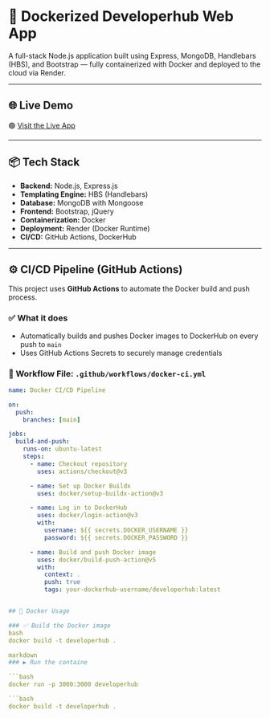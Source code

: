 # 🚀 Dockerized Developerhub Web App

A full-stack Node.js application built using Express, MongoDB, Handlebars (HBS), and Bootstrap — fully containerized with Docker and deployed to the cloud via Render.

---

## 🌐 Live Demo

🟢 [Visit the Live App](https://dockerized-webapp-bgic.onrender.com)

---

## 📦 Tech Stack

- **Backend:** Node.js, Express.js  
- **Templating Engine:** HBS (Handlebars)  
- **Database:** MongoDB with Mongoose  
- **Frontend:** Bootstrap, jQuery  
- **Containerization:** Docker  
- **Deployment:** Render (Docker Runtime)  
- **CI/CD:** GitHub Actions, DockerHub

---

## ⚙️ CI/CD Pipeline (GitHub Actions)

This project uses **GitHub Actions** to automate the Docker build and push process.

### ✅ What it does
- Automatically builds and pushes Docker images to DockerHub on every push to `main`
- Uses GitHub Actions Secrets to securely manage credentials

### 📄 Workflow File: `.github/workflows/docker-ci.yml`

```yaml
name: Docker CI/CD Pipeline

on:
  push:
    branches: [main]

jobs:
  build-and-push:
    runs-on: ubuntu-latest
    steps:
      - name: Checkout repository
        uses: actions/checkout@v3

      - name: Set up Docker Buildx
        uses: docker/setup-buildx-action@v3

      - name: Log in to DockerHub
        uses: docker/login-action@v3
        with:
          username: ${{ secrets.DOCKER_USERNAME }}
          password: ${{ secrets.DOCKER_PASSWORD }}

      - name: Build and push Docker image
        uses: docker/build-push-action@v5
        with:
          context: .
          push: true
          tags: your-dockerhub-username/developerhub:latest


## 🐳 Docker Usage

### ✅ Build the Docker image
bash
docker build -t developerhub .

markdown
### ▶️ Run the containe

```bash
docker run -p 3000:3000 developerhub

```bash
docker build -t developerhub .
